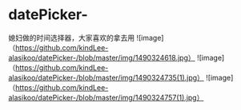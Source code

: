 # datePicker-
媳妇做的时间选择器，大家喜欢的拿去用
![image]（https://github.com/kindLee-alasikoo/datePicker-/blob/master/img/1490324618.jpg）
![image]（https://github.com/kindLee-alasikoo/datePicker-/blob/master/img/1490324735(1).jpg）
![image]（https://github.com/kindLee-alasikoo/datePicker-/blob/master/img/1490324757(1).jpg）
